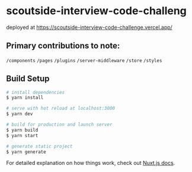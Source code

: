 # scoutside-interview-code-challeng

deployed at https://scoutside-interview-code-challenge.vercel.app/

## Primary contributions to note:
`/components`
`/pages`
`/plugins`
`/server-middleware`
`/store`
`/styles`

## Build Setup

```bash
# install dependencies
$ yarn install

# serve with hot reload at localhost:3000
$ yarn dev

# build for production and launch server
$ yarn build
$ yarn start

# generate static project
$ yarn generate
```

For detailed explanation on how things work, check out [Nuxt.js docs](https://nuxtjs.org).
